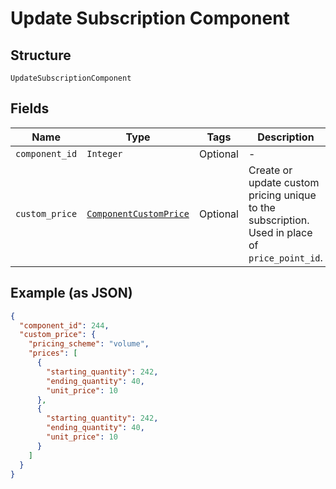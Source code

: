 
# Update Subscription Component

## Structure

`UpdateSubscriptionComponent`

## Fields

| Name | Type | Tags | Description |
|  --- | --- | --- | --- |
| `component_id` | `Integer` | Optional | - |
| `custom_price` | [`ComponentCustomPrice`](../../doc/models/component-custom-price.md) | Optional | Create or update custom pricing unique to the subscription. Used in place of `price_point_id`. |

## Example (as JSON)

```json
{
  "component_id": 244,
  "custom_price": {
    "pricing_scheme": "volume",
    "prices": [
      {
        "starting_quantity": 242,
        "ending_quantity": 40,
        "unit_price": 10
      },
      {
        "starting_quantity": 242,
        "ending_quantity": 40,
        "unit_price": 10
      }
    ]
  }
}
```

